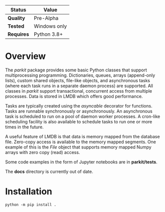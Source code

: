Status | Value
---|---
**Quality** | Pre-Alpha
**Tested** | Windows only
**Requires** | Python 3.8+

# Overview
The *parkit* package provides some basic Python classes that support multiprocessing programming. Dictionaries, queues, arrays (append-only lists), custom shared objects, file-like objects, and asynchronous tasks (where each task runs in a separate daemon process) are supported. All classes in *parkit* support transactional, concurrent access from multiple processes. Data is stored in LMDB which offers good performance.

Tasks are typically created using the *asyncable* decorator for functions. Tasks are runnable synchronously or asynchronously. An asynchronous task is scheduled to run on a pool of daemon worker processes. A cron-like scheduling facility is also available to schedule tasks to run one or more times in the future.  

A useful feature of LMDB is that data is memory mapped from the database file. Zero-copy access is available to the memory mapped segments. One example of this is the *File* object that supports memory mapped Numpy arrays with zero copy (read) access. 

Some code examples in the form of Jupyter notebooks are in **parkit/tests**.

The **docs** directory is currently out of date.

# Installation
```
python -m pip install .
```
